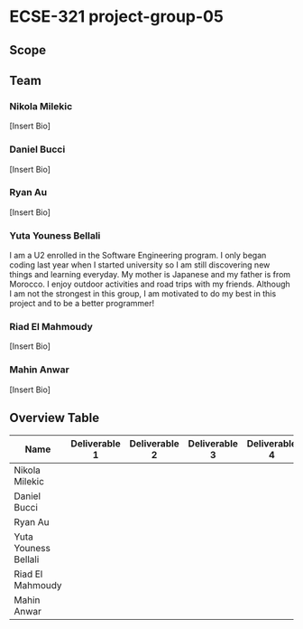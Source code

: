 # ECSE-321 project-group-05

## Scope

## Team
### Nikola Milekic
[Insert Bio]
### Daniel Bucci
[Insert Bio]
### Ryan Au
[Insert Bio]
### Yuta Youness Bellali
I am a U2 enrolled in the Software Engineering program. I only began coding last year when I started university so I am still discovering new things and learning everyday. My mother is Japanese and my father is from Morocco. I enjoy outdoor activities and road trips with my friends. Although I am not the strongest in this group, I am motivated to do my best in this project and to be a better programmer! 
### Riad El Mahmoudy
[Insert Bio]
### Mahin Anwar
[Insert Bio]

## Overview Table

|  Name |Deliverable 1   |  Deliverable 2 | Deliverable 3   |Deliverable 4   | Deliverable 5
|---|---|---|---|---|---|
| Nikola Milekic |   |   |   |   |
| Daniel Bucci  |   |   |   |   |
| Ryan Au  |   |   |   |   |
| Yuta Youness Bellali  |   |   |   |   |
|  Riad El Mahmoudy |   |   |   |   |
|  Mahin Anwar |   |   |   |   |
